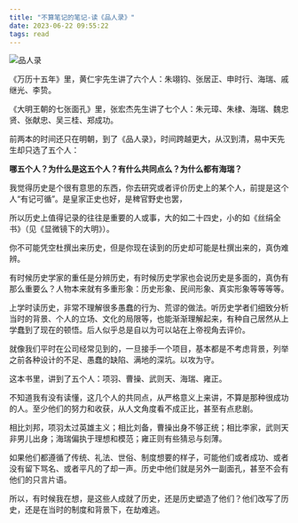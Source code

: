 ```yaml
---
title: "不算笔记的笔记-读《品人录》"
date: 2023-06-22 09:55:22
tags: read
---
```


![品人录](https://img1.doubanio.com/lpic/s1670160.jpg)

《万历十五年》里，黄仁宇先生讲了六个人：朱翊钧、张居正、申时行、海瑞、戚继光、李贽。

《大明王朝的七张面孔》里，张宏杰先生讲了七个人：朱元璋、朱棣、海瑞、魏忠贤、张献忠、吴三桂、郑成功。

前两本的时间还只在明朝，到了《品人录》，时间跨越更大，从汉到清，易中天先生却只选了五个人：

**哪五个人？为什么是这五个人？有什么共同点么？为什么都有海瑞？**

我觉得历史是个很有意思的东西，你去研究或者评价历史上的某个人，前提是这个人“有记可循”。是皇家正史也好，是稗官野史也罢，

所以历史上值得记录的往往是重要的人或事，大的如二十四史，小的如《丝绢全书》（见《显微镜下的大明》）。

你不可能凭空杜撰出来历史，但是你现在读到的历史却可能是杜撰出来的，真伪难辨。

有时候历史学家的重任是分辨历史，有时候历史学家也会说历史是多面的，真伪有那么重要么？人物本来就有多重形象：历史形象、民间形象、真实形象等等等等。

上学时读历史，非常不理解很多愚蠢的行为、荒谬的做法。听历史学者们细致分析当时的背景、个人的立场、文化的局限等，也能渐渐理解起来，有种自己居然从上学蠢到了现在的顿悟。后人似乎总是自以为可以站在上帝视角去评价。

就像我们平时在公司经常见到的，一旦接手一个项目，基本都是不考虑背景，列举之前各种设计的不足、愚蠢的缺陷、满地的深坑。以攻为守。

这本书里，讲到了五个人：项羽、曹操、武则天、海瑞、雍正。

不知道我有没有读懂，这几个人的共同点，从严格意义上来讲，不算是那种很成功的人。至少他们的努力和收获，从人文角度看不成正比，甚至有点悲剧。

相比刘邦，项羽太过英雄主义；相比刘备，曹操出身不够正统；相比李家，武则天非男儿出身；海瑞偏执于理想和模范；雍正则有些猜忌与刻薄。

如果他们都遵循了传统、礼法、世俗、制度想要的样子，可能他们或者成功、或者没有留下骂名、或者平凡的了却一声。历史中他们就是另外一副面孔，甚至不会有他们的只言片语。

所以，有时候我在想，是这些人成就了历史，还是历史塑造了他们？他们改写了历史，还是在当时的制度和背景下，在劫难逃。
